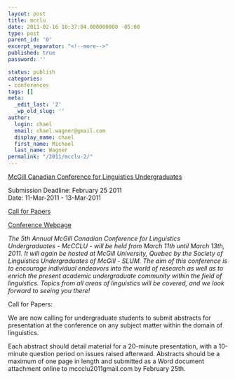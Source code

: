 ```yaml
---
layout: post
title: mcclu
date: 2011-02-16 10:37:04.000000000 -05:00
type: post
parent_id: '0'
excerpt_separator: "<!--more-->"
published: true
password: ''

status: publish
categories:
- conferences
tags: []
meta:
  _edit_last: '2'
  _wp_old_slug: ''
author:
  login: chael
  email: chael.wagner@gmail.com
  display_name: chael
  first_name: Michael
  last_name: Wagner
permalink: "/2011/mcclu-2/"
---
```

[McGill Canadian Conference for Linguistics Undergraduates](http://mccclu2011.blogspot.com/)

Submission Deadline: February 25 2011  
Date: 11-Mar-2011 - 13-Mar-2011

[Call for Papers](http://linguistlist.org/issues/22/22-764.html)

[Conference Webpage](http://mccclu2011.blogspot.com/ )

<!--more-->

_The 5th Annual McGill Canadian Conference for Linguistics Undergraduates - McCCLU - will be held from March 11th until March 13th, 2011. It will again be hosted at McGill University, Quebec by the Society of Linguistics Undergraduates of McGill - SLUM. The aim of this conference is to encourage individual endeavors into the world of research as well as to enrich the present academic undergraduate community within the field of linguistics. Topics from all areas of linguistics will be covered, and we look forward to seeing you there!_

Call for Papers:

We are now calling for undergraduate students to submit abstracts for presentation at the conference on any subject matter within the domain of linguistics.

Each abstract should detail material for a 20-minute presentation, with a 10-minute question period on issues raised afterward. Abstracts should be a maximum of one page in length and submitted as a Word document attachment online to mccclu2011gmail.com by February 25th.

